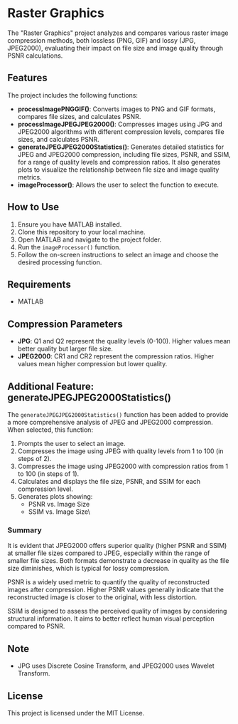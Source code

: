 # Raster Graphics

The "Raster Graphics" project analyzes and compares various raster image compression methods, both lossless (PNG, GIF) and lossy (JPG, JPEG2000), evaluating their impact on file size and image quality through PSNR calculations.

## Features

The project includes the following functions:

* **processImagePNGGIF()**: Converts images to PNG and GIF formats, compares file sizes, and calculates PSNR.
* **processImageJPEGJPEG2000()**: Compresses images using JPG and JPEG2000 algorithms with different compression levels, compares file sizes, and calculates PSNR.
* **generateJPEGJPEG2000Statistics()**: Generates detailed statistics for JPEG and JPEG2000 compression, including file sizes, PSNR, and SSIM, for a range of quality levels and compression ratios. It also generates plots to visualize the relationship between file size and image quality metrics.
* **imageProcessor()**: Allows the user to select the function to execute.

## How to Use

1.  Ensure you have MATLAB installed.
2.  Clone this repository to your local machine.
3.  Open MATLAB and navigate to the project folder.
4.  Run the `imageProcessor()` function.
5.  Follow the on-screen instructions to select an image and choose the desired processing function.

## Requirements

* MATLAB

## Compression Parameters

* **JPG**: Q1 and Q2 represent the quality levels (0-100). Higher values mean better quality but larger file size.
* **JPEG2000**: CR1 and CR2 represent the compression ratios. Higher values mean higher compression but lower quality.

## Additional Feature: generateJPEGJPEG2000Statistics()

The `generateJPEGJPEG2000Statistics()` function has been added to provide a more comprehensive analysis of JPEG and JPEG2000 compression. When selected, this function:

1.  Prompts the user to select an image.
2.  Compresses the image using JPEG with quality levels from 1 to 100 (in steps of 2).
3.  Compresses the image using JPEG2000 with compression ratios from 1 to 100 (in steps of 1).
4.  Calculates and displays the file size, PSNR, and SSIM for each compression level.
5.  Generates plots showing:
    * PSNR vs. Image Size
    * SSIM vs. Image Size\

### Summary

It is evident that JPEG2000 offers superior quality (higher PSNR and SSIM) at smaller file sizes compared to JPEG, especially within the range of smaller file sizes. Both formats demonstrate a decrease in quality as the file size diminishes, which is typical for lossy compression.

PSNR is a widely used metric to quantify the quality of reconstructed images after compression. Higher PSNR values generally indicate that the reconstructed image is closer to the original, with less distortion.

SSIM is designed to assess the perceived quality of images by considering structural information. It aims to better reflect human visual perception compared to PSNR.

## Note

* JPG uses Discrete Cosine Transform, and JPEG2000 uses Wavelet Transform.

## License

This project is licensed under the MIT License.

